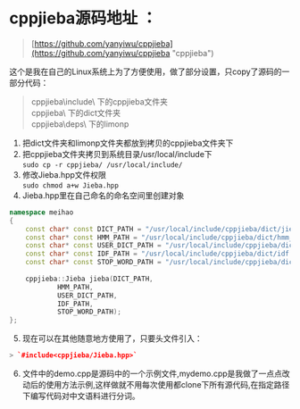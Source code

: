 # cppjieba源码地址 ：
> [https://github.com/yanyiwu/cppjieba](https://github.com/yanyiwu/cppjieba "cppjieba")


这个是我在自己的Linux系统上为了方便使用，做了部分设置，只copy了源码的一部分代码：
>cppjieba\include\ 下的cppjieba文件夹<br>
>cppjieba\ 下的dict文件夹<br>
>cppjieba\deps\ 下的limonp<br>



1. 把dict文件夹和limonp文件夹都放到拷贝的cppjieba文件夹下<br>
2. 把cppjieba文件夹拷贝到系统目录/usr/local/include下<br>
`sudo cp -r cppjieba/ /usr/local/include/`
3. 修改Jieba.hpp文件权限<br>
`sudo chmod a+w Jieba.hpp`
4. Jieba.hpp里在自己命名的命名空间里创建对象<br>
```C++
namespace meihao
{
  	const char* const DICT_PATH = "/usr/local/include/cppjieba/dict/jieba.dict.utf8";
  	const char* const HMM_PATH = "/usr/local/include/cppjieba/dict/hmm_model.utf8";
  	const char* const USER_DICT_PATH = "/usr/local/include/cppjieba/dict/user.dict.utf8";
  	const char* const IDF_PATH = "/usr/local/include/cppjieba/dict/idf.utf8";
  	const char* const STOP_WORD_PATH = "/usr/local/include/cppjieba/dict/stop_words.utf8";
    
  	cppjieba::Jieba jieba(DICT_PATH,
  			HMM_PATH,
  			USER_DICT_PATH,
  			IDF_PATH,
		    STOP_WORD_PATH);
};
```
5. 现在可以在其他随意地方使用了，只要头文件引入：
```C++
> `#include<cppjieba/Jieba.hpp>` 
```
6. 文件中的demo.cpp是源码中的一个示例文件,mydemo.cpp是我做了一点点改动后的使用方法示例,这样做就不用每次使用都clone下所有源代码,在指定路径下编写代码对中文语料进行分词。
